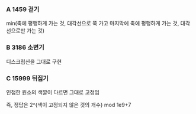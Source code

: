 ### A 1459 걷기
min(축에 평행하게 가는 것, 대각선으로 쭉 가고 마지막에 축에 평행하게 가는 것, 대각선으로만 가는 것)

### B 3186 소변기
디스크립션을 그대로 구현

### C 15999 뒤집기
인접한 원소의 색깔이 다르면 그대로 고정임

즉, 정답은 2^{색이 고정되지 않은 것의 개수} mod 1e9+7
